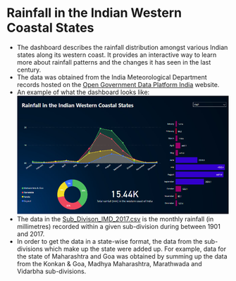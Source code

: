 # Rainfall in the Indian Western Coastal States

- The dashboard describes the rainfall distribution amongst various Indian states along its western coast. It provides an interactive way to learn more about rainfall patterns and the changes it has seen in the last century.
- The data was obtained from the India Meteorological Department records hosted on the [Open Government Data Platform India](https://data.gov.in/catalog/rainfall-india?page=1) website.
- An example of what the dashboard looks like:
![alt text](west-coast-rainfall.PNG)
- The data in the [Sub_Divison_IMD_2017.csv](Sub_Division_IMD_2017.csv) is the monthly rainfall (in millimetres) recorded within a given sub-division during between 1901 and 2017.
- In order to get the data in a state-wise format, the data from the sub-divisions which make up the state were added up. For example, data for the state of Maharashtra and Goa was obtained by summing up the data from the Konkan & Goa, Madhya Maharashtra, Marathwada and Vidarbha sub-divisions.
